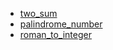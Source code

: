 - [two_sum](two_sum/README.md)
- [palindrome_number](palindrome_number/README.md)
- [roman_to_integer](roman_to_integer/README.md)